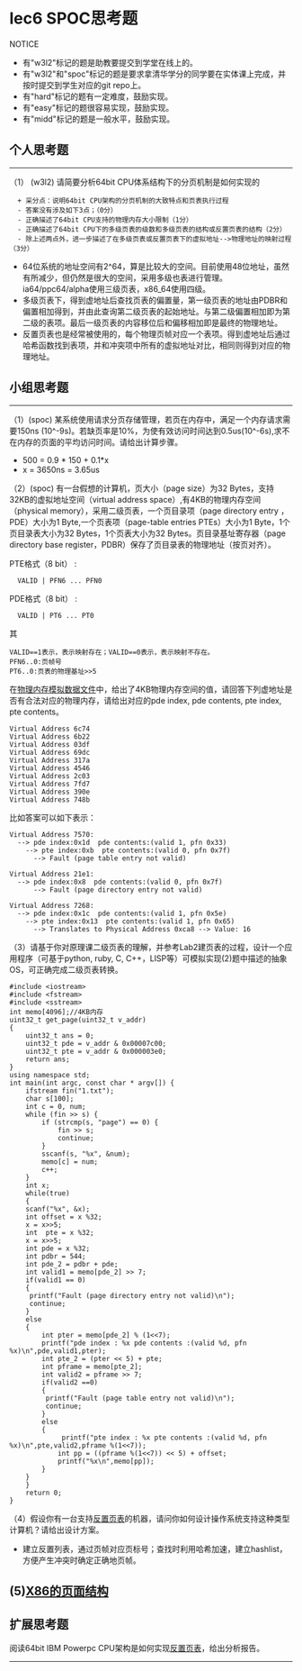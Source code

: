 # lec6 SPOC思考题


NOTICE
- 有"w3l2"标记的题是助教要提交到学堂在线上的。
- 有"w3l2"和"spoc"标记的题是要求拿清华学分的同学要在实体课上完成，并按时提交到学生对应的git repo上。
- 有"hard"标记的题有一定难度，鼓励实现。
- 有"easy"标记的题很容易实现，鼓励实现。
- 有"midd"标记的题是一般水平，鼓励实现。


## 个人思考题
---

（1） (w3l2) 请简要分析64bit CPU体系结构下的分页机制是如何实现的
```
  + 采分点：说明64bit CPU架构的分页机制的大致特点和页表执行过程
  - 答案没有涉及如下3点；（0分）
  - 正确描述了64bit CPU支持的物理内存大小限制（1分）
  - 正确描述了64bit CPU下的多级页表的级数和多级页表的结构或反置页表的结构（2分）
  - 除上述两点外，进一步描述了在多级页表或反置页表下的虚拟地址-->物理地址的映射过程（3分）
 ```
- 64位系统的地址空间有2^64，算是比较大的空间。目前使用48位地址，虽然有所减少，但仍然是很大的空间，采用多级也表进行管理。ia64/ppc64/alpha使用三级页表，x86_64使用四级。
- 多级页表下，得到虚地址后查找页表的偏置量，第一级页表的地址由PDBR和偏置相加得到，并由此查询第二级页表的起始地址。与第二级偏置相加即为第二级的表项。最后一级页表的内容移位后和偏移相加即是最终的物理地址。
- 反置页表也是经常被使用的，每个物理页帧对应一个表项。得到虚地址后通过哈希函数找到表项，并和冲突项中所有的虚拟地址对比，相同则得到对应的物理地址。 

>  

## 小组思考题
---

（1）(spoc) 某系统使用请求分页存储管理，若页在内存中，满足一个内存请求需要150ns (10^-9s)。若缺页率是10%，为使有效访问时间达到0.5us(10^-6s),求不在内存的页面的平均访问时间。请给出计算步骤。 

- 500 = 0.9 * 150 + 0.1*x  
- x = 3650ns = 3.65us

（2）(spoc) 有一台假想的计算机，页大小（page size）为32 Bytes，支持32KB的虚拟地址空间（virtual address space）,有4KB的物理内存空间（physical memory），采用二级页表，一个页目录项（page directory entry ，PDE）大小为1 Byte,一个页表项（page-table entries
PTEs）大小为1 Byte，1个页目录表大小为32 Bytes，1个页表大小为32 Bytes。页目录基址寄存器（page directory base register，PDBR）保存了页目录表的物理地址（按页对齐）。

PTE格式（8 bit） :
```
  VALID | PFN6 ... PFN0
```
PDE格式（8 bit） :
```
  VALID | PT6 ... PT0
```
其
```
VALID==1表示，表示映射存在；VALID==0表示，表示映射不存在。
PFN6..0:页帧号
PT6..0:页表的物理基址>>5
```
在[物理内存模拟数据文件](./03-2-spoc-testdata.md)中，给出了4KB物理内存空间的值，请回答下列虚地址是否有合法对应的物理内存，请给出对应的pde index, pde contents, pte index, pte contents。
```
Virtual Address 6c74
Virtual Address 6b22
Virtual Address 03df
Virtual Address 69dc
Virtual Address 317a
Virtual Address 4546
Virtual Address 2c03
Virtual Address 7fd7
Virtual Address 390e
Virtual Address 748b
```

比如答案可以如下表示：
```
Virtual Address 7570:
  --> pde index:0x1d  pde contents:(valid 1, pfn 0x33)
    --> pte index:0xb  pte contents:(valid 0, pfn 0x7f)
      --> Fault (page table entry not valid)
      
Virtual Address 21e1:
  --> pde index:0x8  pde contents:(valid 0, pfn 0x7f)
      --> Fault (page directory entry not valid)

Virtual Address 7268:
  --> pde index:0x1c  pde contents:(valid 1, pfn 0x5e)
    --> pte index:0x13  pte contents:(valid 1, pfn 0x65)
      --> Translates to Physical Address 0xca8 --> Value: 16
```



（3）请基于你对原理课二级页表的理解，并参考Lab2建页表的过程，设计一个应用程序（可基于python, ruby, C, C++，LISP等）可模拟实现(2)题中描述的抽象OS，可正确完成二级页表转换。
```
#include <iostream>
#include <fstream>
#include <sstream>
int memo[4096];//4KB内存
uint32_t get_page(uint32_t v_addr)
{
    uint32_t ans = 0;
    uint32_t pde = v_addr & 0x00007c00;
    uint32_t pte = v_addr & 0x000003e0;
    return ans;
}
using namespace std;
int main(int argc, const char * argv[]) {
    ifstream fin("1.txt");
    char s[100];
    int c = 0, num;
    while (fin >> s) {
        if (strcmp(s, "page") == 0) {
            fin >> s;
            continue;
        }
        sscanf(s, "%x", &num);
        memo[c] = num;
        c++;
    }
    int x;
    while(true)
    {
    scanf("%x", &x);
    int offset = x %32;
    x = x>>5;
    int  pte = x %32;
    x = x>>5;
    int pde = x %32;
    int pdbr = 544;
    int pde_2 = pdbr + pde;
    int valid1 = memo[pde_2] >> 7;
    if(valid1 == 0)
    {
     printf("Fault (page directory entry not valid)\n");
     continue;
    }
    else
    {
        int pter = memo[pde_2] % (1<<7);
        printf("pde index : %x pde contents :(valid %d, pfn %x)\n",pde,valid1,pter);
        int pte_2 = (pter << 5) + pte;
        int pframe = memo[pte_2];
        int valid2 = pframe >> 7;
        if(valid2 ==0)
        {
         printf("Fault (page table entry not valid)\n");       
         continue;  
        }
        else
        {
             printf("pte index : %x pte contents :(valid %d, pfn %x)\n",pte,valid2,pframe %(1<<7));
            int pp = ((pframe %(1<<7)) << 5) + offset;
            printf("%x\n",memo[pp]);
        }
    }
    }
    return 0;
}
```

（4）假设你有一台支持[反置页表](http://en.wikipedia.org/wiki/Page_table#Inverted_page_table)的机器，请问你如何设计操作系统支持这种类型计算机？请给出设计方案。
- 建立反置列表，通过页帧对应页标号；查找时利用哈希加速，建立hashlist，方便产生冲突时确定正确地页帧。

 (5)[X86的页面结构](http://os.cs.tsinghua.edu.cn/oscourse/OS2015/lecture06#head-1f58ea81c046bd27b196ea2c366d0a2063b304ab)
--- 

## 扩展思考题

阅读64bit IBM Powerpc CPU架构是如何实现[反置页表](http://en.wikipedia.org/wiki/Page_table#Inverted_page_table)，给出分析报告。

--- 
